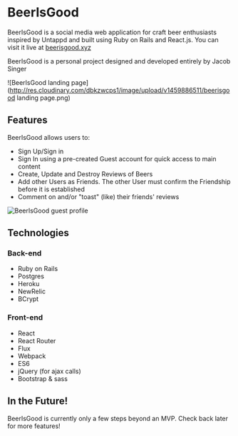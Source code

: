 # BeerIsGood

BeerIsGood is a social media web application for craft beer enthusiasts inspired by Untappd and built using Ruby on Rails and React.js. You can visit it live at [beerisgood.xyz](http://www.beerisgood.xyz)

BeerIsGood is a personal project designed and developed entirely by Jacob Singer


![BeerIsGood landing page](http://res.cloudinary.com/dbkzwcps1/image/upload/v1459886511/beerisgood landing page.png)

## Features

BeerIsGood allows users to:
* Sign Up/Sign in
* Sign In using a pre-created Guest account for quick access to main content
* Create, Update and Destroy Reviews of Beers
* Add other Users as Friends. The other User must confirm the Friendship before it is established
* Comment on and/or "toast" (like) their friends' reviews



![BeerIsGood guest profile](http://res.cloudinary.com/dbkzwcps1/image/upload/v1459886582/beerisgood%20user%20page.png)


## Technologies

### Back-end

* Ruby on Rails
* Postgres
* Heroku
* NewRelic
* BCrypt


### Front-end

* React
* React Router
* Flux
* Webpack
* ES6
* jQuery (for ajax calls)
* Bootstrap & sass

## In the Future!

BeerIsGood is currently only a few steps beyond an MVP. Check back later for more features!
